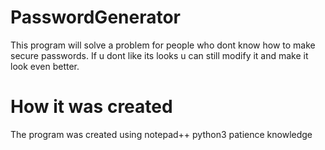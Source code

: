 # PasswordGenerator
This program will solve a problem for people who dont know how to make secure passwords. If u dont like its looks u can still modify it and make it look even better.


# How it was created
The program was created using 
  notepad++
  python3
  patience
  knowledge
